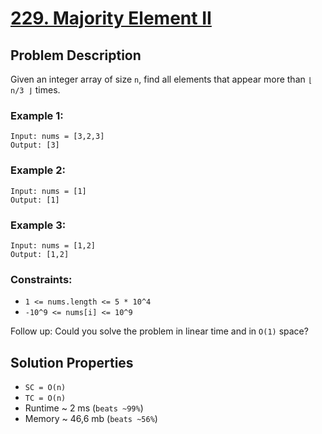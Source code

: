 # [229. Majority Element II](https://leetcode.com/problems/majority-element-ii/description)

## Problem Description

Given an integer array of size `n`, find all elements that appear more than `⌊ n/3 ⌋` times.

### Example 1:
```
Input: nums = [3,2,3]
Output: [3]
```
### Example 2:
```
Input: nums = [1]
Output: [1]
```
### Example 3:
```
Input: nums = [1,2]
Output: [1,2]
```

### Constraints:

* `1 <= nums.length <= 5 * 10^4`
* `-10^9 <= nums[i] <= 10^9`


Follow up: Could you solve the problem in linear time and in `O(1)` space?

## Solution Properties

* `SC = O(n)`
* `TC = O(n)`
* Runtime ~ 2 ms (`beats ~99%`)
* Memory ~ 46,6 mb (`beats ~56%`)